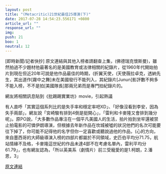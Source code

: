 ```yaml
---
layout: post
title: "(Metacritic)21世紀最佳25導演(下)"
date: 2017-07-28 14:54:23.556171 +0800
article_url: ""
response_url: ""
img: 
push: 21
boo: 1
neutral: 12
---
```


[即時新聞/記者快抄] 原文連結與其他入榜者請翻查上集，(佛德瑞克懷斯曼)，雖然拍過不少題材他最著名的是美國教育或法律相關的紀錄片，從1960年代開始拍片到現在但近20年可說是他作品最佳的時期，(折翼天使，(天使薇拉卓克，透納先生，其出道作[霧中之舞]未在美國發行不能列入，其紀錄片[Junun]影評數不夠多不能入榜，不不是拍[美國隊長]那兩兄弟而是專門拍紀錄片的。

網友將相關訊息貼到《批踢踢實業坊》movie，引起熱議

有人直呼「其實這個系列比的是失手率和穩定率吧XD」、「好像沒看到李安，因為失手兩部」，網友說「宮崎駿有排到4倒是挺開心」，「雷利和卡麥隆又會排到幾分呢」。原PO說，「大多數作品專注在一個平凡美國人的生活，拍片拍到坐牢還被禁止拍電影的可憐伊朗導演，但根據去年新作品在坎城被噓的狀況他們的名次可能要往下掉了，你可能不記得他的名字但你一定喜歡或聽說過他的作品，(心的方向，來自墨西哥的大師級導演入榜的四部片都屬於不同領域，史匹伯平均分71.75，航站情緣不及格，卡麥隆這世紀的作品未達4部不在考慮名單內，雷利平均分61.79」，也有網友認為，「所以英美系（劇情片）前三受寵愛的是1.柯朗，2.潘恩，3」

<a href = "https://www.ptt.cc/bbs/movie/M.1501050108.A.3F3.html">原文連結</a>

